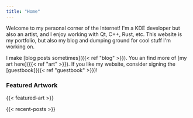 ```yaml
---
title: "Home"
---
```


Welcome to my personal corner of the Internet! I'm a KDE developer but also an artist, and I enjoy
working with Qt, C++, Rust, etc. This website is my portfolio, but also my blog and dumping
ground for cool stuff I'm working on.

I make [blog posts sometimes]({{< ref "blog" >}}). You an find more of [my art here]({{< ref "art" >}}). If you like my website, consider signing the [guestbook]({{< ref "guestbook" >}})!

### Featured Artwork
{{< featured-art >}}

{{< recent-posts >}}
